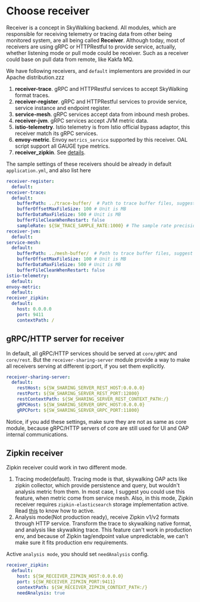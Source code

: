 # Choose receiver
Receiver is a concept in SkyWalking backend. All modules, which are responsible for receiving telemetry
or tracing data from other being monitored system, are all being called **Receiver**. Although today, most of 
receivers are using gRPC or HTTPRestful to provide service, actually, whether listening mode or pull mode
could be receiver. Such as a receiver could base on pull data from remote, like Kakfa MQ.

We have following receivers, and `default` implementors are provided in our Apache distribution.zzz
1. **receiver-trace**. gRPC and HTTPRestful services to accept SkyWalking format traces.
1. **receiver-register**. gRPC and HTTPRestful services to provide service, service instance and endpoint register.
1. **service-mesh**. gRPC services accept data from inbound mesh probes.
1. **receiver-jvm**. gRPC services accept JVM metric data.
1. **istio-telemetry**. Istio telemetry is from Istio official bypass adaptor, this receiver match its gRPC services.
1. **envoy-metric**. Envoy `metrics_service` supported by this receiver. OAL script support all GAUGE type metrics. 
1. **receiver_zipkin**. See [details](#zipkin-receiver).

The sample settings of these receivers should be already in default `application.yml`, and also list here
```yaml
receiver-register:
  default:
receiver-trace:
  default:
    bufferPath: ../trace-buffer/  # Path to trace buffer files, suggest to use absolute path
    bufferOffsetMaxFileSize: 100 # Unit is MB
    bufferDataMaxFileSize: 500 # Unit is MB
    bufferFileCleanWhenRestart: false
    sampleRate: ${SW_TRACE_SAMPLE_RATE:1000} # The sample rate precision is 1/10000. 10000 means 100% sample in default.
receiver-jvm:
  default:
service-mesh:
  default:
    bufferPath: ../mesh-buffer/  # Path to trace buffer files, suggest to use absolute path
    bufferOffsetMaxFileSize: 100 # Unit is MB
    bufferDataMaxFileSize: 500 # Unit is MB
    bufferFileCleanWhenRestart: false
istio-telemetry:
  default:
envoy-metric:
  default:
receiver_zipkin:
  default:
    host: 0.0.0.0
    port: 9411
    contextPath: /
```

## gRPC/HTTP server for receiver
In default, all gRPC/HTTP services should be served at `core/gRPC` and `core/rest`.
But the `receiver-sharing-server` module provide a way to make all receivers serving at
different ip:port, if you set them explicitly. 
```yaml
receiver-sharing-server:
  default:
    restHost: ${SW_SHARING_SERVER_REST_HOST:0.0.0.0}
    restPort: ${SW_SHARING_SERVER_REST_PORT:12800}
    restContextPath: ${SW_SHARING_SERVER_REST_CONTEXT_PATH:/}
    gRPCHost: ${SW_SHARING_SERVER_GRPC_HOST:0.0.0.0}
    gRPCPort: ${SW_SHARING_SERVER_GRPC_PORT:11800}
```

Notice, if you add these settings, make sure they are not as same as core module,
because gRPC/HTTP servers of core are still used for UI and OAP internal communications.

## Zipkin receiver
Zipkin receiver could work in two different mode.
1. Tracing mode(default). Tracing mode is that, skywalking OAP acts like zipkin collector, which provide persistence and query,
but wouldn't analysis metric from them. In most case, I suggest you could use this feature, when metric come from service mesh.
Also, in this mode, Zipkin receiver requires `zipkin-elasticsearch` storage implementation active. 
Read [this](backend-storage.md#elasticsearch-6-with-zipkin-trace-extension) to know 
how to active.
1. Analysis mode(Not production ready), receive Zipkin v1/v2 formats through HTTP service. Transform the trace to skywalking
native format, and analysis like skywalking trace. This feature can't work in production env, and
because of Zipkin tag/endpoint value unpredictable, we can't make sure it fits production env requirements.

Active `analysis mode`, you should set `needAnalysis` config.
```yaml
receiver_zipkin:
  default:
    host: ${SW_RECEIVER_ZIPKIN_HOST:0.0.0.0}
    port: ${SW_RECEIVER_ZIPKIN_PORT:9411}
    contextPath: ${SW_RECEIVER_ZIPKIN_CONTEXT_PATH:/}
    needAnalysis: true
```